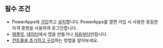 ## <a name="prerequisites"></a>필수 조건
* PowerApps에 [가입](../signup-for-powerapps.md)하고 [설치](http://aka.ms/powerappsinstall)합니다. PowerApps를 열면 가입 시 사용한 동일한 자격 증명을 사용하여 로그인합니다.
* [템플릿](../get-started-test-drive.md), [데이터](../get-started-create-from-data.md)에서 앱을 만들거나 [처음부터](../get-started-create-from-blank.md)만듭니다.
* [컨트롤을 추가하고 구성](../add-configure-controls.md)하는 방법을 알아보세요. 

